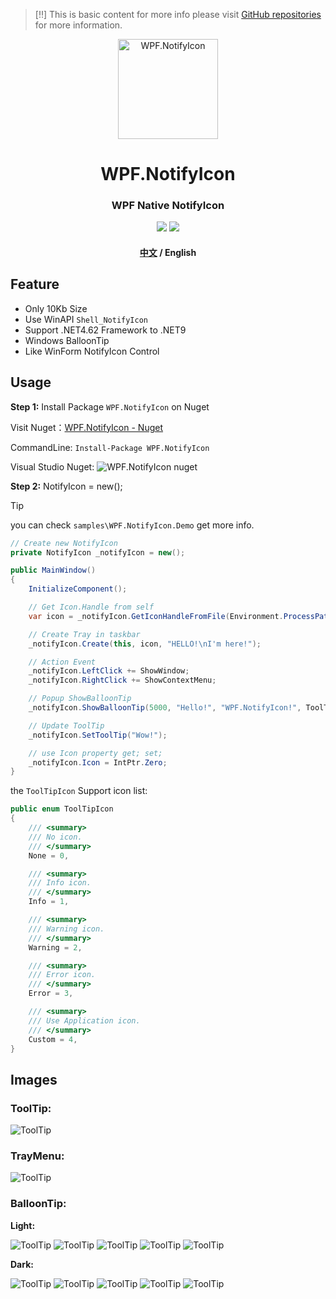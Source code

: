 > [‼️] This is basic content for more info please visit [GitHub repositories](https://github.com/FastChen/WPF.NotifyIcon) for more information.


<div align="center">
  <img src="https://github.com/FastChen/WPF.NotifyIcon/blob/master/images/logo_256x.png" alt="WPF.NotifyIcon" height="160" width="160"/>
  <h1>WPF.NotifyIcon</h1>
  <h3>WPF Native NotifyIcon</h3>
  <img src="https://img.shields.io/github/stars/fastchen/WPF.NotifyIcon?label=Star&logo=github"/>
  <a href="https://github.com/FastChen/WPF.NotifyIcon/issues"><img src="https://img.shields.io/github/issues/fastchen/WPF.NotifyIcon?label=Issues"/></a>
  <h4><a href="https://github.com/FastChen/WPF.NotifyIcon/blob/master/README.md">中文</a> / English</h4>
</div>

## Feature

- Only 10Kb Size
- Use WinAPI `Shell_NotifyIcon`
- Support .NET4.62 Framework to .NET9
- Windows BalloonTip
- Like WinForm NotifyIcon Control

## Usage

**Step 1:** Install Package `WPF.NotifyIcon` on Nuget

Visit Nuget：[WPF.NotifyIcon - Nuget](https://www.nuget.org/packages/WPF.NotifyIcon/)

CommandLine: `Install-Package WPF.NotifyIcon`

Visual Studio Nuget: 
![WPF.NotifyIcon nuget](https://github.com/FastChen/WPF.NotifyIcon/blob/master/images/nuget.png)

**Step 2:** NotifyIcon = new();

> [!TIP]
> you can check `samples\WPF.NotifyIcon.Demo` get more info.


```c#
// Create new NotifyIcon
private NotifyIcon _notifyIcon = new();

public MainWindow()
{
    InitializeComponent();

    // Get Icon.Handle from self
    var icon = _notifyIcon.GetIconHandleFromFile(Environment.ProcessPath);

    // Create Tray in taskbar
    _notifyIcon.Create(this, icon, "HELLO!\nI'm here!");

    // Action Event
    _notifyIcon.LeftClick += ShowWindow;
    _notifyIcon.RightClick += ShowContextMenu;

    // Popup ShowBalloonTip
    _notifyIcon.ShowBalloonTip(5000, "Hello!", "WPF.NotifyIcon!", ToolTipIcon.None);

    // Update ToolTip
    _notifyIcon.SetToolTip("Wow!");

    // use Icon property get; set;
    _notifyIcon.Icon = IntPtr.Zero;
}
```

the `ToolTipIcon` Support icon list:

```c#
public enum ToolTipIcon
{
    /// <summary>
    /// No icon.
    /// </summary>
    None = 0,

    /// <summary>
    /// Info icon.
    /// </summary>
    Info = 1,

    /// <summary>
    /// Warning icon.
    /// </summary>
    Warning = 2,

    /// <summary>
    /// Error icon.
    /// </summary>
    Error = 3,

    /// <summary>
    /// Use Application icon.
    /// </summary>
    Custom = 4,
}
```

## Images

### ToolTip:

![ToolTip](https://github.com/FastChen/WPF.NotifyIcon/blob/master/images/ToolTip.png)

### TrayMenu:

![ToolTip](https://github.com/FastChen/WPF.NotifyIcon/blob/master/images/TrayMenu.png)

### BalloonTip:

**Light:**

![ToolTip](https://github.com/FastChen/WPF.NotifyIcon/blob/master/images/None.png)
![ToolTip](https://github.com/FastChen/WPF.NotifyIcon/blob/master/images/Info.png)
![ToolTip](https://github.com/FastChen/WPF.NotifyIcon/blob/master/images/Warning.png)
![ToolTip](https://github.com/FastChen/WPF.NotifyIcon/blob/master/images/Error.png)
![ToolTip](https://github.com/FastChen/WPF.NotifyIcon/blob/master/images/Custom.png)

**Dark:**

![ToolTip](https://github.com/FastChen/WPF.NotifyIcon/blob/master/images/Dark_None.png)
![ToolTip](https://github.com/FastChen/WPF.NotifyIcon/blob/master/images/Dark_Info.png)
![ToolTip](https://github.com/FastChen/WPF.NotifyIcon/blob/master/images/Dark_Warning.png)
![ToolTip](https://github.com/FastChen/WPF.NotifyIcon/blob/master/images/Dark_Error.png)
![ToolTip](https://github.com/FastChen/WPF.NotifyIcon/blob/master/images/Dark_Custom.png)